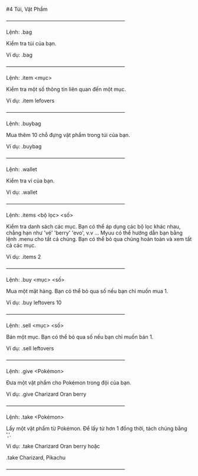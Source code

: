 #4 Túi, Vật Phẩm

———————————————————————

Lệnh: .bag

Kiểm tra túi của bạn.

Ví dụ: .bag

———————————————————————

Lệnh: .item <mục>

Kiểm tra một số thông tin liên quan đến một mục.

Ví dụ: .item lefovers

———————————————————————

Lệnh: .buybag

Mua thêm 10 chỗ đựng vật phẩm trong túi của bạn.

Ví dụ: .buybag

———————————————————————

Lệnh: .wallet

Kiểm tra ví của bạn.

Ví dụ: .wallet

———————————————————————

Lệnh: .items <bộ lọc> <số>

Kiểm tra danh sách các mục. Bạn có thể áp dụng các bộ lọc khác nhau, chẳng hạn như 'vé' 'berry' 'evo', v.v ... Myuu có thể hướng dẫn bạn bằng lệnh .menu cho tất cả chúng. Bạn có thể bỏ qua chúng hoàn toàn và xem tất cả các mục.

Ví dụ: .items 2

———————————————————————

Lệnh: .buy <mục> <số>

Mua một mặt hàng. Bạn có thể bỏ qua số nếu bạn chỉ muốn mua 1.

Ví dụ: .buy leftovers 10

———————————————————————

Lệnh: .sell <mục> <số>

Bán một mục. Bạn có thể bỏ qua số nếu bạn chỉ muốn bán 1.

Ví dụ: .sell leftovers

———————————————————————

Lệnh: .give <Pokémon> <item>

Đưa một vật phẩm cho Pokémon trong đội của bạn.

Ví dụ: .give Charizard Oran berry

———————————————————————

Lệnh: .take <Pokémon> <item>

Lấy một vật phẩm từ Pokémon. Để lấy từ hơn 1 đồng thời, tách chúng bằng ','.

Ví dụ: .take Charizard Oran berry hoặc

.take Charizard, Pikachu


——————————————————————— 















